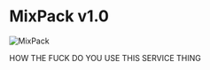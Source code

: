 # MixPack v1.0  
![MixPack](https://i.imgur.com/kzGxfcA.png)  

HOW THE FUCK DO YOU USE THIS SERVICE THING
